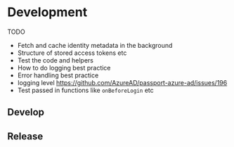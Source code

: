 # Development
TODO
* Fetch and cache identity metadata in the background
* Structure of stored access tokens etc
* Test the code and helpers
* How to do logging best practice
* Error handling best practice
* logging level https://github.com/AzureAD/passport-azure-ad/issues/196
* Test passed in functions like `onBeforeLogin` etc

## Develop
## Release